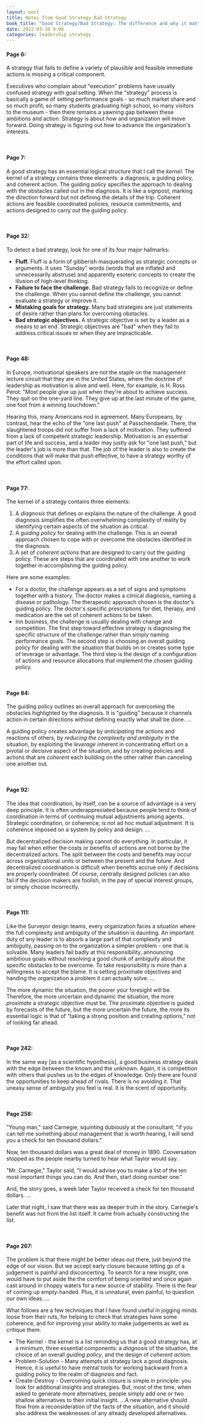 ```yaml
---
layout: post
title: Notes from Good Strategy Bad Strategy
book_title: "Good Strategy/Bad Strategy: The difference and why it matters"
date: 2022-03-30 9:00
categories: leadership strategy
---
```


#### Page 6: ###
A strategy that fails to define a variety of plausible and feasible immediate actions is missing a critical component. 

Executives who complain about "execution" problems have usually confused strategy with goal setting. When the "strategy" process is basically a game of setting performance goals - so much market share and so much profit, so many students graduating high school, so many visitors to the museum - then there remains a yawning gap between these ambitions and action. Strategy is about _how_ and organization will move forward. Doing strategy is figuring out _how_ to advance the organization's interests. 

<br>

#### Page 7: ###
A good strategy has an essential logical structure that I call the _kernel._ The kernel of a strategy contains three elements: a diagnosis, a guiding policy, and coherent action. The guiding policy specifies the approach to dealing with the obstacles called out in the diagnosis. It is like a signpost, marking the direction forward but not defining the details of the trip. Coherent actions are feasible coordinated policies, resource commitments, and actions designed to carry out the guiding policy.

<br>

#### Page 32: ###
To detect a bad strategy, look for one of its four major hallmarks:
* **Fluff.** Fluff is a form of gibberish masquerading as strategic concepts or arguments. It uses "Sunday" words (words that are inflated and unnecessarily abstruse) and apparently esoteric concepts to create the illusion of high-level thinking.
* **Failure to face the challenge.** Bad strategy fails to recognize or define the challenge. When you cannot define the challenge, you cannot evaluate a strategy or improve it.
* **Mistaking goals for strategy.** Many bad strategies are just statements of desire rather than plans for overcoming obstacles.
* **Bad strategic objectives.** A strategic objective is set by a leader as a means to an end. Strategic objectives are "bad" when they fail to address critical issues or when they are impracticable.

<br> 

#### Page 48: ###
In Europe, motivational speakers are not the staple on the management lecture circuit that they are in the United States, where the doctrine of leadership as motivation is alive and well. Here, for example, is H. Ross Perot: "Most people give up just when they're about to achieve success. They quit on the one-yard line. They give up at the last minute of the game, one foot from a winning touchdown."

Hearing this, many Americans nod in agreement. Many Europeans, by contrast, hear the echo of the "one last push" at Passchendaele. There, the slaughtered troops did not suffer from a lack of motivation. They suffered from a lack of competent strategic leadership. Motivation is an essential part of life and success, and a leader may justly ask for "one last push," but the leader's job is more than that. The job of the leader is also to create the conditions that will make that push effective, to have a strategy worthy of the effort called upon.

<br>

#### Page 77: ###
The kernel of a strategy contains three elements:
1. A _diagnosis_ that defines or explains the nature of the challenge. A good diagnosis simplifies the often overwhelming complexity of reality by identifying certain aspects of the situation as critical. 
1. A _guiding policy_ for dealing with the challenge. This is an overall approach chosen to cope with or overcome the obstacles identified in the diagnosis. 
1. A set of _coherent actions_ that are designed to carry out the guiding policy. These are steps that are coordinated with one another to work together in accomplishing the guiding policy.

Here are some examples:
* For a doctor, the challenge appears as a set of signs and symptoms together with a history. The doctor makes a clinical diagnosis, naming a disease or pathology. The therapeutic approach chosen is the doctor's guiding policy. The doctor's specific prescriptions for diet, therapy, and medication are the set of coherent actions to be taken.
* Inn business, the challenge is usually dealing with change and competition. The first step toward effective strategy is diagnosing the specific structure of the challenge rather than simply naming performance goals. The second step is choosing an overall guiding policy for dealing with the situation that builds on or creates some type of leverage or advantage. The third step is the design of a configuration of actions and resource allocations that implement the chosen guiding policy.

<br> 

#### Page 84: ###
The guiding policy outlines an overall approach for overcoming the obstacles highlighted by the diagnosis. It is "guiding" because it channels action in certain directions without defining exactly what shall be done. ...

A guiding policy creates advantage by _anticipating_ the actions and reactions of others, by _reducing the complexity and ambiguity_ in the situation, by exploiting the _leverage_ inherent in concentrating effort on a pivotal or decisive aspect of the situation, and by creating policies and actions that are _coherent_ each building on the other rather than canceling one another out. 

<br>

#### Page 92: ###
The idea that coordination, by itself, can be a source of advantage is a very deep principle. It is often underappreciated because people tend to think of coordination in terms of continuing mutual adjustments among agents. Strategic coordination, or coherence, is not ad hoc mutual adjustment. It is coherence imposed on a system by policy and design. ...

But decentralized decision making cannot do everything. In particular, it may fail when either the costs or benefits of actions are not borne by the decentralized actors. The split between the costs and benefits may occur across organizational units or between the present and the future. And decentralized coordination is difficult when benefits accrue only if decisions are properly coordinated. Of course, centrally designed policies can also fail if the decision makers are foolish, in the pay of special interest groups, or simply choose incorrectly.

<br>

#### Page 111: ###

Like the Surveyor design teams, every organization faces a situation where the full complexity and ambiguity of the situation is daunting. An important duty of any leader is to absorb a large part of that complexity and ambiguity, passing on to the organization a simpler problem - one that is solvable. Many leaders fail badly at this responsibility, announcing ambitious goals without resolving a good chunk of ambiguity about the specific obstacles to be overcome. To take responsibility is more than a willingness to accept the blame. It is setting proximate objectives and handing the organization a problem it can actually solve. ...

The more dynamic the situation, the poorer your foresight will be. Therefore, the more uncertain and dynamic the situation, the more _proximate_ a strategic objective must be. The proximate objective is guided by forecasts of the future, but the more uncertain the future, the more its essential logic is that of "taking a strong position and creating options," not of looking far ahead.

<br>

#### Page 242: ###

In the same way [as a scientific hypothesis], a good business strategy deals with the edge between the known and the unknown. Again, it is competition with others that pushes us to the edges of knowledge. Only there are found the opportunities to keep ahead of rivals. There is no avoiding it. That uneasy sense of ambiguity you feel is real. It is the scent of opportunity. 

<br>

#### Page 258: ###

"Young man," said Carnegie, squinting dubiously at the consultant, "if you can tell me something about management that is worth hearing, I will send you a check for ten thousand dollars."

Now, ten thousand dollars was a great deal of money in 1890. Conversation stopped as the people nearby turned to hear what Taylor would say. 

"Mr. Carnegie," Taylor said, "I would advise you to make a list of the ten most important things you can do. And then, start doing number one."

And, the story goes, a week later Taylor received a check for ten thousand dollars. ...

Later that night, I saw that there was aa deeper truth in the story. Carnegie's benefit was not from the list itself. It came from actually constructing the list. 

<br>

#### Page 267: ###

The problem is that there might be better ideas out there, just beyond the edge of our vision. But we accept early closure because letting go of a judgement is painful and disconcerting. To search for a new insight, one would have to put aside the the comfort of being oriented and once again cast around in choppy waters for a new source of stability. There is the fear of coming up empty-handed. Plus, it is unnatural, even painful, to question our own ideas. ...

What follows are a few techniques that I have found useful in jogging minds loose from their ruts, for helping to check that strategies have some coherence, and for improving your ability to make judgements as well as critique them. 
* The Kernel - the kernel is a list reminding us that a good strategy has, at a minimum, three essential components: a _diagnosis_ of the situation, the choice of an overall _guiding policy_, and the design of _coherent action._
* Problem-Solution - Many attempts at strategy lack a good diagnosis. Hence, it is useful to have mental tools for working backward from a guiding policy to the realm of diagnosis and fact.
* Create-Destroy - Overcoming quick closure is simple in principle: you look for additional insights and strategies. But, most of the time, when asked to generate more alternatives, people simply add one or two shallow alternatives to their initial insight. ...A new alternative should flow from a reconsideration of the facts of the situation, and it should also address the weaknesses of any already developed alternatives. 

